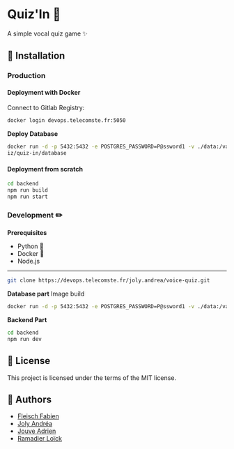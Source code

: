 # Quiz'In :microphone:
A simple vocal quiz game :sparkles:

## :hammer: Installation

### Production
#### Deployment with Docker
Connect to Gitlab Registry:
```bash
docker login devops.telecomste.fr:5050
```

**Deploy Database**
```bash
docker run -d -p 5432:5432 -e POSTGRES_PASSWORD=P@ssword1 -v ./data:/var/lib/postgresql/data devops.telecomste.fr:5050/joly.andrea/voice-qu
iz/quiz-in/database
```

#### Deployment from scratch
```bash
cd backend
npm run build
npm run start
```

### Development :pencil2:
**Prerequisites**
- Python :snake:
- Docker :whale:
- Node.js

---
```bash
git clone https://devops.telecomste.fr/joly.andrea/voice-quiz.git
```

**Database part** 
Image build
```bash
docker run -d -p 5432:5432 -e POSTGRES_PASSWORD=P@ssword1 -v ./data:/var/lib/postgresql/data devops.telecomste.fr:5050/joly.andrea/voice-quiz/quiz-in/database
```

**Backend Part**
```bash
cd backend
npm run dev
```







## :memo: License
This project is licensed under the terms of the MIT license.

## :busts_in_silhouette: Authors
- [Fleisch Fabien](https://fabien-fleisch.fr/)
- [Joly Andréa](https://andrea-joly.fr)
- [Jouve Adrien]()
- [Ramadier Loïck]()
